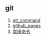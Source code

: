 ## git
1. [git_command](/note/md/git/git_command)
1. [github_pages](/note/md/git/github_pages)
1. [常用命令](/note/md/git/常用命令)

